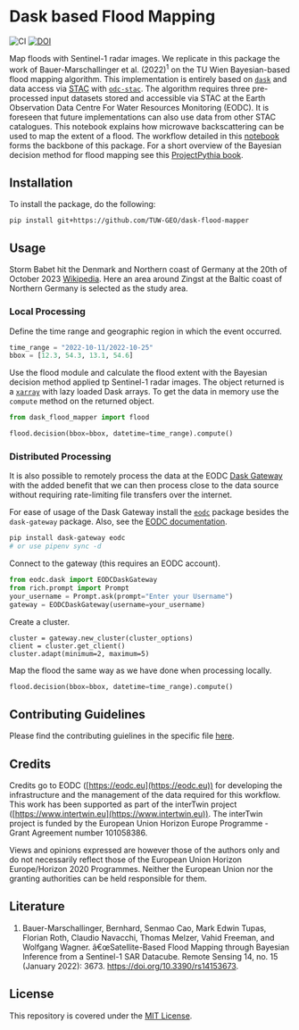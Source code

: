 # Dask based Flood Mapping

![CI](https://github.com/TUW-GEO/dask-flood-mapper/actions/workflows/pytest.yml/badge.svg)
[![DOI](https://zenodo.org/badge/859296745.svg)](https://doi.org/10.5281/zenodo.15004960)


Map floods with Sentinel-1 radar images. We replicate in this package the work of Bauer-Marschallinger et al. (2022)<sup>1</sup> on the TU Wien Bayesian-based flood mapping algorithm. This implementation is entirely based on [`dask`](https://www.dask.org/) and data access via [STAC](https://stacspec.org/en) with [`odc-stac`](https://odc-stac.readthedocs.io/en/latest/). The algorithm requires three pre-processed input datasets stored and accessible via STAC at the Earth Observation Data Centre For Water Resources Monitoring (EODC). It is foreseen that future implementations can also use data from other STAC catalogues. This notebook explains how microwave backscattering can be used to map the extent of a flood. The workflow detailed in this [notebook](https://tuw-geo.github.io/dask-flood-mapper/notebooks/03_flood_map.html) forms the backbone of this package. For a short overview of the Bayesian decision method for flood mapping see this [ProjectPythia book](https://projectpythia.org/eo-datascience-cookbook/notebooks/tutorials/floodmapping.html).

## Installation

To install the package, do the following:

```
pip install git+https://github.com/TUW-GEO/dask-flood-mapper
```

## Usage

Storm Babet hit the Denmark and Northern coast of Germany at the 20th of October 2023 [Wikipedia](https://en.wikipedia.org/wiki/Storm_Babet). Here an area around Zingst at the Baltic coast of Northern Germany is selected as the study area.

### Local Processing

Define the time range and geographic region in which the event occurred.

```python 
time_range = "2022-10-11/2022-10-25"
bbox = [12.3, 54.3, 13.1, 54.6]
```
Use the flood module and calculate the flood extent with the Bayesian decision method applied tp Sentinel-1 radar images. The object returned is a [`xarray`](https://docs.xarray.dev/en/stable/) with lazy loaded Dask arrays. To get the data in memory use the `compute` method on the returned object.

```python
from dask_flood_mapper import flood

flood.decision(bbox=bbox, datetime=time_range).compute()
```

### Distributed Processing

It is also possible to remotely process the data at the EODC [Dask Gateway](https://gateway.dask.org/) with the added benefit that we can then process close to the data source without requiring rate-limiting file transfers over the internet.

For ease of usage of the Dask Gateway install the [`eodc`]() package besides the `dask-gateway` package. Also, see the [EODC documentation](https://github.com/eodcgmbh/eodc-examples/blob/main/demos/dask.ipynb). 

```bash
pip install dask-gateway eodc
# or use pipenv sync -d
```

Connect to the gateway (this requires an EODC account).

```python
from eodc.dask import EODCDaskGateway
from rich.prompt import Prompt
your_username = Prompt.ask(prompt="Enter your Username")
gateway = EODCDaskGateway(username=your_username)
```

Create a cluster.

```
cluster = gateway.new_cluster(cluster_options)
client = cluster.get_client()
cluster.adapt(minimum=2, maximum=5)
```

Map the flood the same way as we have done when processing locally.

```python
flood.decision(bbox=bbox, datetime=time_range).compute()
```

## Contributing Guidelines

Please find the contributing guielines in the specific file [here](CONTRIBUTING.md).

## Credits

Credits go to EODC ([https://eodc.eu](https://eodc.eu)) for developing the infrastructure and the management of the data required for this workflow. This work has been supported as part of the interTwin project ([https://www.intertwin.eu](https://www.intertwin.eu)). The interTwin project is funded by the European Union Horizon Europe Programme - Grant Agreement number 101058386.

Views and opinions expressed are however those of the authors only and do not necessarily reflect those of the European Union Horizon Europe/Horizon 2020 Programmes. Neither the European Union nor the granting authorities can be held responsible for them.

## Literature

1)  Bauer-Marschallinger, Bernhard, Senmao Cao, Mark Edwin Tupas, Florian Roth, Claudio Navacchi, Thomas Melzer, Vahid Freeman, and Wolfgang Wagner. â€œSatellite-Based Flood Mapping through Bayesian Inference from a Sentinel-1 SAR Datacube. Remote Sensing 14, no. 15 (January 2022): 3673. https://doi.org/10.3390/rs14153673.

## License

This repository is covered under the [MIT License](LICENSE.txt).
